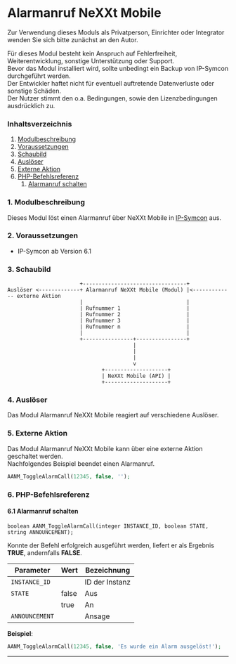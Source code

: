 # Alarmanruf NeXXt Mobile

Zur Verwendung dieses Moduls als Privatperson, Einrichter oder Integrator wenden Sie sich bitte zunächst an den Autor.

Für dieses Modul besteht kein Anspruch auf Fehlerfreiheit, Weiterentwicklung, sonstige Unterstützung oder Support.  
Bevor das Modul installiert wird, sollte unbedingt ein Backup von IP-Symcon durchgeführt werden.  
Der Entwickler haftet nicht für eventuell auftretende Datenverluste oder sonstige Schäden.  
Der Nutzer stimmt den o.a. Bedingungen, sowie den Lizenzbedingungen ausdrücklich zu.


### Inhaltsverzeichnis

1. [Modulbeschreibung](#1-modulbeschreibung)
2. [Voraussetzungen](#2-voraussetzungen)
3. [Schaubild](#3-schaubild)
4. [Auslöser](#4-auslöser)
5. [Externe Aktion](#5-externe-aktion)
6. [PHP-Befehlsreferenz](#6-php-befehlsreferenz)
    1. [Alarmanruf schalten](#61-Alarmanruf-schalten)


### 1. Modulbeschreibung

Dieses Modul löst einen Alarmanruf über NeXXt Mobile in [IP-Symcon](https://www.symcon.de) aus.

### 2. Voraussetzungen

- IP-Symcon ab Version 6.1

### 3. Schaubild

```
                       +---------------------------------+
Auslöser <-------------+ Alarmanruf NeXXt Mobile (Modul) |<------------- externe Aktion
                       |                                 |
                       | Rufnummer 1                     |
                       | Rufnummer 2                     |
                       | Rufnummer 3                     |
                       | Rufnummer n                     |
                       |                                 |
                       +----------------+----------------+
                                        |  
                                        |
                                        |                       
                                        v                    
                              +--------------------+               
                              | NeXXt Mobile (API) |
                              +--------------------+
```

### 4. Auslöser

Das Modul Alarmanruf NeXXt Mobile reagiert auf verschiedene Auslöser.  

### 5. Externe Aktion

Das Modul Alarmanruf NeXXt Mobile kann über eine externe Aktion geschaltet werden.  
Nachfolgendes Beispiel beendet einen Alarmanruf.

```php
AANM_ToggleAlarmCall(12345, false, '');
```

### 6. PHP-Befehlsreferenz

#### 6.1 Alarmanruf schalten

```text
boolean AANM_ToggleAlarmCall(integer INSTANCE_ID, boolean STATE, string ANNOUNCEMENT);
```

Konnte der Befehl erfolgreich ausgeführt werden, liefert er als Ergebnis **TRUE**, andernfalls **FALSE**.

| Parameter      | Wert  | Bezeichnung    |
|----------------|-------|----------------|
| `INSTANCE_ID`  |       | ID der Instanz |
| `STATE`        | false | Aus            |
|                | true  | An             |
| `ANNOUNCEMENT` |       | Ansage         |

**Beispiel**:
```php
AANM_ToggleAlarmCall(12345, false, 'Es wurde ein Alarm ausgelöst!');
```

---